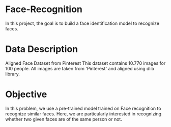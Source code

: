 # Face-Recognition
In this project, the goal is to build a face identification model to recognize faces.

# Data Description
Aligned Face Dataset from Pinterest
This dataset contains 10.770 images for 100 people. All images are taken from 'Pinterest' and aligned using dlib library.

# Objective
In this problem, we use a pre-trained model trained on Face recognition to recognize similar faces. Here, we are particularly interested in recognizing whether two given faces are of the same person or not.
